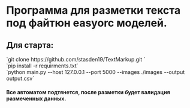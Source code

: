 <h1>Программа для разметки текста под файтюн easyorc моделей.</h1>

<h2>Для старта:</h2>
`git clone https://github.com/stasden19/TextMarkup.git `<br />
`pip install -r requirments.txt`<br />
`python main.py --host 127.0.0.1 --port 5000 --images ./images --output output.csv`<br />
<h4> Все автоматом подтянется, после разметки будет валидация размеченных данных.</h4>